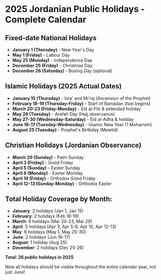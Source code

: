 # 2025 Jordanian Public Holidays - Complete Calendar

## Fixed-date National Holidays
- **January 1 (Thursday)** - New Year's Day
- **May 1 (Friday)** - Labour Day  
- **May 25 (Monday)** - Independence Day
- **December 25 (Friday)** - Christmas Day
- **December 26 (Saturday)** - Boxing Day (optional)

## Islamic Holidays (2025 Actual Dates)
- **January 15 (Thursday)** - Isra' and Mi'raj (Ascension of the Prophet)
- **February 18-19 (Thursday-Friday)** - Start of Ramadan (fast begins)
- **March 20-23 (Friday-Monday)** - Eid al-Fitr & extended holiday
- **May 26 (Tuesday)** - Arafah Day (Hajj observance)
- **May 27-30 (Wednesday-Saturday)** - Eid al-Adha & holiday
- **June 16-17 (Tuesday-Wednesday)** - Islamic New Year (1 Muharram)
- **August 25 (Tuesday)** - Prophet's Birthday (Mawlid)

## Christian Holidays (Jordanian Observance)
- **March 29 (Sunday)** - Palm Sunday
- **April 3 (Friday)** - Good Friday
- **April 5 (Sunday)** - Easter Sunday
- **April 6 (Monday)** - Easter Monday
- **April 10 (Friday)** - Orthodox Good Friday
- **April 12-13 (Sunday-Monday)** - Orthodox Easter

## Total Holiday Coverage by Month:
- **January**: 2 holidays (Jan 1, Jan 15)
- **February**: 2 holidays (Feb 18-19) 
- **March**: 6 holidays (Mar 20-23, Mar 29)
- **April**: 5 holidays (Apr 3, Apr 5-6, Apr 10, Apr 12-13)
- **May**: 6 holidays (May 1, May 25-30)
- **June**: 2 holidays (Jun 16-17)
- **August**: 1 holiday (Aug 25)
- **December**: 2 holidays (Dec 25-26)

**Total: 26 public holidays in 2025**

Now all holidays should be visible throughout the entire calendar year, not just June!
